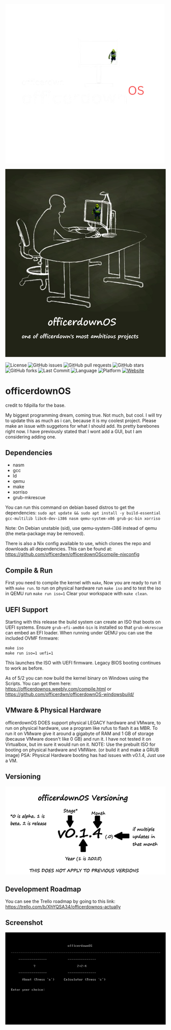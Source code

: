 
  ![officerdownOS logo2](/logo2.png)


![officerdownOS logo](/logo.png)

![License](https://img.shields.io/github/license/officerdwn/officerdownOS)
![GitHub issues](https://img.shields.io/github/issues/officerdwn/officerdownOS)
![GitHub pull requests](https://img.shields.io/github/issues-pr/officerdwn/officerdownOS)
![GitHub stars](https://img.shields.io/github/stars/officerdwn/officerdownOS?style=social)
![GitHub forks](https://img.shields.io/github/forks/officerdwn/officerdownOS?style=social)
![Last Commit](https://img.shields.io/github/last-commit/officerdwn/officerdownOS)
![Language](https://img.shields.io/badge/language-C-blue)
![Platform](https://img.shields.io/badge/platform-x86--64%20BIOS-orange)
[![Website](https://img.shields.io/badge/website-officerdownos.weebly.com-blue?logo=google-chrome)](https://officerdownos.weebly.com)


officerdownOS
==============
credit to fdipilla for the base.


My biggest programming dream, coming true.
Not much, but cool.
I will try to update this as much as i can, because it is my coolest project.
Please make an issue with suggetons for what I should add. Its pretty barebones right now.
I have previously stated that I wont add a GUI, but I am considering adding one.

Dependencies
------------

* nasm
* gcc
* ld
* qemu
* make
* xorriso
* grub-mkrescue

You can run this command on debian based distros to get the dependencies:
  `sudo apt update && sudo apt install -y build-essential gcc-multilib libc6-dev-i386 nasm qemu-system-x86 grub-pc-bin xorriso`

Note: On Debian unstable (sid), use qemu-system-i386 instead of qemu (the meta-package may be removed).

There is also a Nix config available to use, which clones the repo and downloads all dependencies.
This can be found at: https://github.com/officerdwn/officerdownOScompile-nixconfig


Compile & Run
-------------

First you need to compile the kernel with `make`,  Now you are ready to run it with `make run`.
to run on physical hardware run `make iso` and to test the iso in QEMU run `make run iso=1`
Clear your workspace with `make clean`.

UEFI Support
------------
Starting with this release the build system can create an ISO that boots on
UEFI systems. Ensure `grub-efi-amd64-bin` is installed so that
`grub-mkrescue` can embed an EFI loader. When running under QEMU you can use
the included OVMF firmware:

```
make iso
make run iso=1 uefi=1
```

This launches the ISO with UEFI firmware. Legacy BIOS booting continues to
work as before.

As of 5/2 you can now build the kernel binary on Windows using the Scripts. You can get them here:
https://officerdownos.weebly.com/compile.html
or 
https://github.com/officerdwn/officerdownOS-windowsbuild/


VMware & Physical Hardware
--------------------------
officerdownOS DOES support physical LEGACY hardware and VMware, 
to run on physical hardware, use a program like rufus to flash 
it as MBR. To run it on VMware give it around a gigabyte of RAM
and 1 GB of storage (because VMware doesn't like 0 GB)
and run it.
I have not tested it on Virtualbox, but im sure it would run 
on it.
NOTE: Use the prebuilt ISO for booting on physical hardware and VMWare.
(or build it and make a GRUB image)
PSA: Physical Hardware booting has had issues with v0.1.4, Just use a VM.

Versioning
----------

![officerdownOS versioning](/versioning.png)


Development Roadmap
-------------------
You can see the Trello roadmap by going to this link:
https://trello.com/b/XhYQSA34/officerdownos-actually

Screenshot
----------

![ScreenShot](/screenshot.png)



